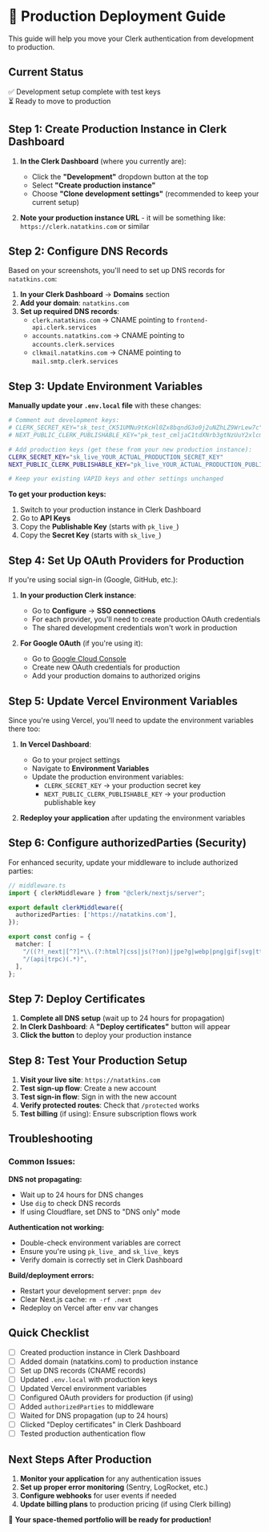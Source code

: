 # 🚀 Production Deployment Guide

This guide will help you move your Clerk authentication from development to production.

## Current Status
✅ Development setup complete with test keys  
⏳ Ready to move to production

## Step 1: Create Production Instance in Clerk Dashboard

1. **In the Clerk Dashboard** (where you currently are):
   - Click the **"Development"** dropdown button at the top
   - Select **"Create production instance"**
   - Choose **"Clone development settings"** (recommended to keep your current setup)

2. **Note your production instance URL** - it will be something like:
   `https://clerk.natatkins.com` or similar

## Step 2: Configure DNS Records

Based on your screenshots, you'll need to set up DNS records for `natatkins.com`:

1. **In your Clerk Dashboard** → **Domains** section
2. **Add your domain**: `natatkins.com`
3. **Set up required DNS records**:
   - `clerk.natatkins.com` → CNAME pointing to `frontend-api.clerk.services`
   - `accounts.natatkins.com` → CNAME pointing to `accounts.clerk.services`
   - `clkmail.natatkins.com` → CNAME pointing to `mail.smtp.clerk.services`

## Step 3: Update Environment Variables

**Manually update your `.env.local` file** with these changes:

```bash
# Comment out development keys:
# CLERK_SECRET_KEY="sk_test_CK51UMNu9tKcHl0Zx8bqndG3o0j2uNZhLZ9WrLew7c"
# NEXT_PUBLIC_CLERK_PUBLISHABLE_KEY="pk_test_cmljaC1tdXNrb3gtNzUuY2xlcmsuYWNjb3VudHMuZGV2JA"

# Add production keys (get these from your new production instance):
CLERK_SECRET_KEY="sk_live_YOUR_ACTUAL_PRODUCTION_SECRET_KEY"
NEXT_PUBLIC_CLERK_PUBLISHABLE_KEY="pk_live_YOUR_ACTUAL_PRODUCTION_PUBLISHABLE_KEY"

# Keep your existing VAPID keys and other settings unchanged
```

**To get your production keys:**
1. Switch to your production instance in Clerk Dashboard
2. Go to **API Keys**
3. Copy the **Publishable Key** (starts with `pk_live_`)
4. Copy the **Secret Key** (starts with `sk_live_`)

## Step 4: Set Up OAuth Providers for Production

If you're using social sign-in (Google, GitHub, etc.):

1. **In your production Clerk instance**:
   - Go to **Configure** → **SSO connections**
   - For each provider, you'll need to create production OAuth credentials
   - The shared development credentials won't work in production

2. **For Google OAuth** (if you're using it):
   - Go to [Google Cloud Console](https://console.cloud.google.com/)
   - Create new OAuth credentials for production
   - Add your production domains to authorized origins

## Step 5: Update Vercel Environment Variables

Since you're using Vercel, you'll need to update the environment variables there too:

1. **In Vercel Dashboard**:
   - Go to your project settings
   - Navigate to **Environment Variables**
   - Update the production environment variables:
     - `CLERK_SECRET_KEY` → your production secret key
     - `NEXT_PUBLIC_CLERK_PUBLISHABLE_KEY` → your production publishable key

2. **Redeploy your application** after updating the environment variables

## Step 6: Configure authorizedParties (Security)

For enhanced security, update your middleware to include authorized parties:

```typescript
// middleware.ts
import { clerkMiddleware } from "@clerk/nextjs/server";

export default clerkMiddleware({
  authorizedParties: ['https://natatkins.com'],
});

export const config = {
  matcher: [
    "/((?!_next|[^?]*\\.(?:html?|css|js(?!on)|jpe?g|webp|png|gif|svg|ttf|woff2?|ico|csv|docx?|xlsx?|zip|webmanifest)).*)",
    "/(api|trpc)(.*)",
  ],
};
```

## Step 7: Deploy Certificates

1. **Complete all DNS setup** (wait up to 24 hours for propagation)
2. **In Clerk Dashboard**: A **"Deploy certificates"** button will appear
3. **Click the button** to deploy your production instance

## Step 8: Test Your Production Setup

1. **Visit your live site**: `https://natatkins.com`
2. **Test sign-up flow**: Create a new account
3. **Test sign-in flow**: Sign in with the new account
4. **Verify protected routes**: Check that `/protected` works
5. **Test billing** (if using): Ensure subscription flows work

## Troubleshooting

### Common Issues:

**DNS not propagating:**
- Wait up to 24 hours for DNS changes
- Use `dig` to check DNS records
- If using Cloudflare, set DNS to "DNS only" mode

**Authentication not working:**
- Double-check environment variables are correct
- Ensure you're using `pk_live_` and `sk_live_` keys
- Verify domain is correctly set in Clerk Dashboard

**Build/deployment errors:**
- Restart your development server: `pnpm dev`
- Clear Next.js cache: `rm -rf .next`
- Redeploy on Vercel after env var changes

## Quick Checklist

- [ ] Created production instance in Clerk Dashboard
- [ ] Added domain (natatkins.com) to production instance
- [ ] Set up DNS records (CNAME records)
- [ ] Updated `.env.local` with production keys
- [ ] Updated Vercel environment variables
- [ ] Configured OAuth providers for production (if using)
- [ ] Added `authorizedParties` to middleware
- [ ] Waited for DNS propagation (up to 24 hours)
- [ ] Clicked "Deploy certificates" in Clerk Dashboard
- [ ] Tested production authentication flow

## Next Steps After Production

1. **Monitor your application** for any authentication issues
2. **Set up proper error monitoring** (Sentry, LogRocket, etc.)
3. **Configure webhooks** for user events if needed
4. **Update billing plans** to production pricing (if using Clerk billing)

🎉 **Your space-themed portfolio will be ready for production!** 